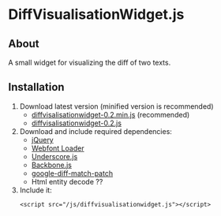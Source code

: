 DiffVisualisationWidget.js
==========================

## About
A small widget for visualizing the diff of two texts.

## Installation
1. Download latest version (minified version is recommended)
	- [diffvisalisationwidget-0.2.min.js](https://s3-eu-west-1.amazonaws.com/diffvisualisationwidget.js/diffvisualisationwidget-0.2.min.js) (recommended)
	- [diffvisalisationwidget-0.2.js](https://s3-eu-west-1.amazonaws.com/diffvisualisationwidget.js/diffvisalisationwidget-0.2.js)
2. Download and include required dependencies: 
	- [jQuery](http://jquery.com/)
	- [Webfont Loader](https://github.com/typekit/webfontloader)
	- [Underscore.js](http://underscorejs.org/)
	- [Backbone.js](http://backbonejs.org/)
	- [google-diff-match-patch](https://code.google.com/p/google-diff-match-patch/)
	- Html entity decode ??
3.  Include it:
	```
	<script src="/js/diffvisualisationwidget.js"></script>
	```
